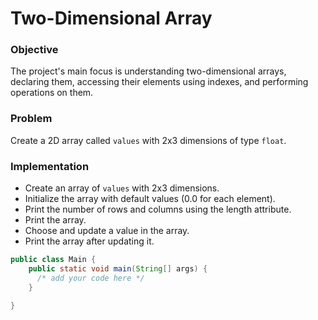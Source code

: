 # Two-Dimensional Array

### Objective
The project's main focus is understanding two-dimensional arrays, declaring them, accessing their elements using indexes, and performing operations on them.

### Problem
Create a 2D array called `values` with 2x3 dimensions of type `float`.

### Implementation
- Create an array of `values` with 2x3 dimensions.
- Initialize the array with default values (0.0 for each element).
- Print the number of rows and columns using the length attribute.
- Print the array.
- Choose and update a value in the array.
- Print the array after updating it.
  
``` java
public class Main {
    public static void main(String[] args) {
      /* add your code here */
    }

}
```
